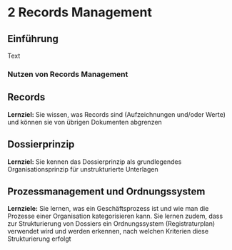 # 2 Records Management

## Einführung

Text

### Nutzen von Records Management



## Records

**Lernziel:** Sie wissen, was Records sind (Aufzeichnungen und/oder Werte) und können sie von übrigen Dokumenten abgrenzen

## Dossierprinzip

**Lernziel:** Sie kennen das Dossierprinzip als grundlegendes Organisationsprinzip für unstrukturierte Unterlagen

## Prozessmanagement und Ordnungssystem

**Lernziele:** Sie lernen, was ein Geschäftsprozess ist und wie man die Prozesse einer Organisation kategorisieren kann. Sie lernen zudem, dass zur Strukturierung von Dossiers ein Ordnungssystem (Registraturplan) verwendet wird und werden erkennen, nach welchen Kriterien diese Strukturierung erfolgt

